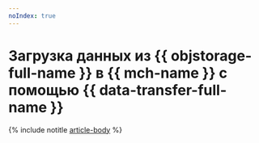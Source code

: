 ```yaml
---
noIndex: true
---
```


# Загрузка данных из {{ objstorage-full-name }} в {{ mch-name }} с помощью {{ data-transfer-full-name }}

{% include notitle [article-body](../../_tutorials/dataplatform/object-storage-to-clickhouse.md) %}
